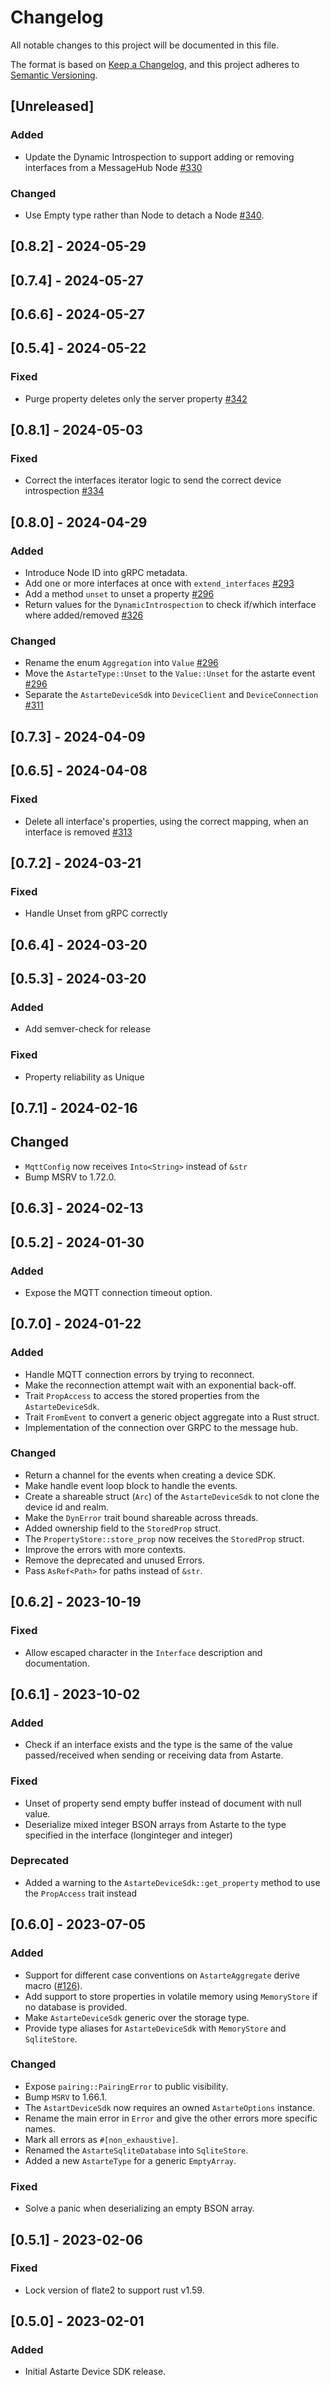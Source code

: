 # Changelog
All notable changes to this project will be documented in this file.

The format is based on [Keep a Changelog](https://keepachangelog.com/en/1.0.0/),
and this project adheres to [Semantic Versioning](https://semver.org/spec/v2.0.0.html).

## [Unreleased]
### Added
- Update the Dynamic Introspection to support adding or removing interfaces from a MessageHub Node [#330](https://github.com/astarte-platform/astarte-device-sdk-rust/issues/330)

### Changed
- Use Empty type rather than Node to detach a Node [#340](https://github.com/astarte-platform/astarte-device-sdk-rust/pull/340/).

## [0.8.2] - 2024-05-29

## [0.7.4] - 2024-05-27

## [0.6.6] - 2024-05-27

## [0.5.4] - 2024-05-22
### Fixed
- Purge property deletes only the server property [#342](https://github.com/astarte-platform/astarte-device-sdk-rust/pull/342)

## [0.8.1] - 2024-05-03
### Fixed
- Correct the interfaces iterator logic to send the correct device
  introspection [#334](https://github.com/astarte-platform/astarte-device-sdk-rust/pull/334)

## [0.8.0] - 2024-04-29
### Added
- Introduce Node ID into gRPC metadata.
- Add one or more interfaces at once with `extend_interfaces`
  [#293](https://github.com/astarte-platform/astarte-device-sdk-rust/pull/293)
- Add a method `unset` to unset a property
  [#296](https://github.com/astarte-platform/astarte-device-sdk-rust/pull/296)
- Return values for the `DynamicIntrospection` to check if/which interface
  where added/removed [#326](https://github.com/astarte-platform/astarte-device-sdk-rust/pull/326)

### Changed
- Rename the enum `Aggregation` into `Value`
  [#296](https://github.com/astarte-platform/astarte-device-sdk-rust/pull/296)
- Move the `AstarteType::Unset` to the `Value::Unset` for the astarte event
  [#296](https://github.com/astarte-platform/astarte-device-sdk-rust/pull/296)
- Separate the `AstarteDeviceSdk` into `DeviceClient` and `DeviceConnection`
  [#311](https://github.com/astarte-platform/astarte-device-sdk-rust/pull/311)

## [0.7.3] - 2024-04-09

## [0.6.5] - 2024-04-08
### Fixed
- Delete all interface's properties, using the correct mapping, when an
  interface is removed
  [#313](https://github.com/astarte-platform/astarte-device-sdk-rust/pull/313)

## [0.7.2] - 2024-03-21
### Fixed
- Handle Unset from gRPC correctly

## [0.6.4] - 2024-03-20

## [0.5.3] - 2024-03-20
### Added
- Add semver-check for release

### Fixed
- Property reliability as Unique

## [0.7.1] - 2024-02-16
## Changed
- `MqttConfig` now receives `Into<String>` instead of `&str`
- Bump MSRV to 1.72.0.

## [0.6.3] - 2024-02-13

## [0.5.2] - 2024-01-30
### Added
- Expose the MQTT connection timeout option.


## [0.7.0] - 2024-01-22
### Added
- Handle MQTT connection errors by trying to reconnect.
- Make the reconnection attempt wait with an exponential back-off.
- Trait `PropAccess` to access the stored properties from the
  `AstarteDeviceSdk`.
- Trait `FromEvent` to convert a generic object aggregate into a Rust struct.
- Implementation of the connection over GRPC to the message hub.

### Changed
- Return a channel for the events when creating a device SDK.
- Make handle event loop block to handle the events.
- Create a shareable struct (`Arc`) of the `AstarteDeviceSdk` to not clone the
  device id and realm.
- Make the `DynError` trait bound shareable across threads.
- Added ownership field to the `StoredProp` struct.
- The `PropertyStore::store_prop` now receives the `StoredProp` struct.
- Improve the errors with more contexts.
- Remove the deprecated and unused Errors.
- Pass `AsRef<Path>` for paths instead of `&str`.

## [0.6.2] - 2023-10-19
### Fixed
- Allow escaped character in the `Interface` description and documentation.

## [0.6.1] - 2023-10-02
### Added
- Check if an interface exists and the type is the same of the value
  passed/received when sending or receiving data from Astarte.

### Fixed
- Unset of property send empty buffer instead of document with null value.
- Deserialize mixed integer BSON arrays from Astarte to the type specified in
  the interface (longinteger and integer)

### Deprecated
- Added a warning to the `AstarteDeviceSdk::get_property` method to use the
  `PropAccess` trait instead

## [0.6.0] - 2023-07-05
### Added
- Support for different case conventions on `AstarteAggregate` derive macro
  ([#126](https://github.com/astarte-platform/astarte-device-sdk-rust/issues/126)).
- Add support to store properties in volatile memory using `MemoryStore` if no
  database is provided.
- Make `AstarteDeviceSdk` generic over the storage type.
- Provide type aliases for `AstarteDeviceSdk` with `MemoryStore` and `SqliteStore`.

### Changed
- Expose `pairing::PairingError` to public visibility.
- Bump `MSRV` to 1.66.1.
- The `AstartDeviceSdk` now requires an owned `AstarteOptions` instance.
- Rename the main error in `Error` and give the other errors more specific names.
- Mark all errors as `#[non_exhaustive]`.
- Renamed the `AstarteSqliteDatabase` into `SqliteStore`.
- Added a new `AstarteType` for a generic `EmptyArray`.

### Fixed
- Solve a panic when deserializing an empty BSON array.

## [0.5.1] - 2023-02-06
### Fixed
- Lock version of flate2 to support rust v1.59.

## [0.5.0] - 2023-02-01
### Added
- Initial Astarte Device SDK release.
